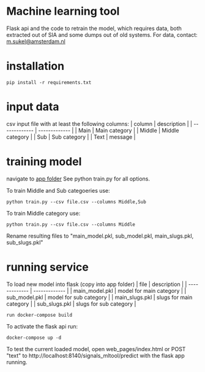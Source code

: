 # Machine learning tool

Flask api and the code to retrain the model, which requires data, both extracted out of SIA and some dumps out of old systems. For data, contact: m.sukel@amsterdam.nl

# installation
```
pip install -r requirements.txt
```


# input data

csv input file with at least the following columns:
| column  | description |
| ------------- | ------------- |
| Main  | Main category  |
| Middle  | Middle category  |
| Sub  | Sub category  |
| Text  | message  |


# training model
navigate to [app folder](https://github.com/Signalen/classification-endpoint/tree/master/app)
See python train.py for all options. 

To train Middle and Sub categoeries use:
```
python train.py --csv file.csv --columns Middle,Sub
```

To train Middle category use:
```
python train.py --csv file.csv --columns Middle
```

Rename resulting files to "main_model.pkl, sub_model.pkl, main_slugs.pkl, sub_slugs.pkl"

# running service

To load new model into flask (copy into app folder)
| file  | description |
| ------------- | ------------- |
| main_model.pkl  | model for main category |
| sub_model.pkl  | model for sub category |
| main_slugs.pkl | slugs for main category |
| sub_slugs.pkl | slugs for sub category  |

```
run docker-compose build
```

To activate the flask api run:
```
docker-compose up -d
```

To test the current loaded model, open web_pages/index.html or POST "text" to http://localhost:8140/signals_mltool/predict with the flask app running.
